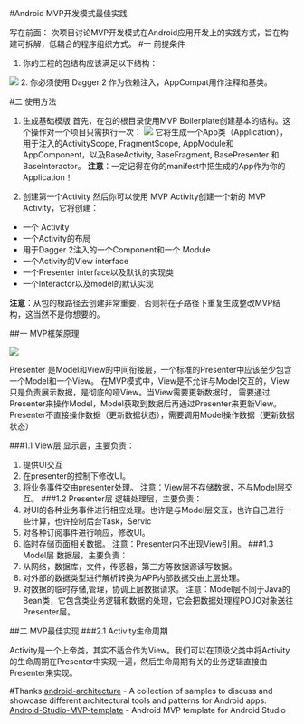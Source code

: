 #Android MVP开发模式最佳实践

写在前面：
    次项目讨论MVP开发模式在Android应用开发上的实践方式，旨在构建可拆解，低耦合的程序组织方式。
#一 前提条件
1. 你的工程的包结构应该满足以下结构：

![](https://github.com/guoxiaoxing/android-mvp-architecture-practice/blob/master/image/mvp_package_structure.png) 
2. 你必须使用 Dagger 2 作为依赖注入，AppCompat用作注释和基类。

#二 使用方法
1. 生成基础模版
首先，在包的根目录使用MVP Boilerplate创建基本的结构。这个操作对一个项目只需执行一次：
![](https://github.com/guoxiaoxing/android-mvp-architecture-practice/blob/master/image/create_boilerplate.png)
它将生成一个App类（Application），用于注入的ActivityScope, FragmentScope, AppModule和AppComponent，以及BaseActivity, BaseFragment, BasePresenter 和BaseInteractor。 
**注意**：一定记得在你的manifest中把生成的App作为你的Application！

2. 创建第一个Activity
然后你可以使用 MVP Activity创建一个新的 MVP Activity，它将创建：

- 一个 Activity
- 一个Activity的布局
- 用于Dagger 2注入的一个Component和一个 Module 
- 一个Activity的View  interface
- 一个Presenter interface以及默认的实现类
- 一个Interactor以及model的默认实现

**注意**：从包的根路径去创建非常重要，否则将在子路径下重复生成整改MVP结构，这当然不是你想要的。

##一 MVP框架原理

![](https://github.com/guoxiaoxing/android-mvp-architecture-pratice/blob/master/image/mvp_structure.png)

Presenter 是Model和View的中间衔接层，一个标准的Presenter中应该至少包含一个Model和一个View。
在MVP模式中，View是不允许与Model交互的，View只是负责展示数据，是彻底的哑View。当View需要更新数据时，
需要通过Presenter来操作Model，Model获取到数据后再通过Presenter来更新View。
Presenter不直接操作数据（更新数据状态），需要调用Model操作数据（更新数据状态）

###1.1 View层
显示层，主要负责：
1. 提供UI交互
2. 在presenter的控制下修改UI。
3. 将业务事件交由presenter处理。
注意：View层不存储数据，不与Model层交互。
###1.2 Presenter层
逻辑处理层，主要负责：
1. 对UI的各种业务事件进行相应处理。也许是与Model层交互，也许自己进行一些计算，也许控制后台Task，Servic
2. 对各种订阅事件进行响应，修改UI。
3. 临时存储页面相关数据。
注意：Presenter内不出现View引用。
###1.3 Model层
数据层，主要负责：
1. 从网络，数据库，文件，传感器，第三方等数据源读写数据。
2. 对外部的数据类型进行解析转换为APP内部数据交由上层处理。
3. 对数据的临时存储,管理，协调上层数据请求。
注意：Model层不同于Java的Bean类，它包含类业务逻辑和数据的处理，它会把数据处理程POJO对象送往Presenter层。

##二 MVP最佳实现
###2.1 Activity生命周期

Activity是一个上帝类，其实不适合作为View。我们可以在顶级父类中将Activity的生命周期在Presenter中实现一遍，然后生命周期有关的业务逻辑直接由Presenter来实现。

#Thanks
[android-architecture](https://github.com/googlesamples/android-architecture) - A collection of samples to discuss and showcase different architectural tools and patterns for Android apps. 
[Android-Studio-MVP-template](https://github.com/benoitletondor/Android-Studio-MVP-template) - Android MVP template for Android Studio
